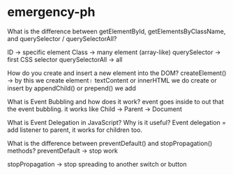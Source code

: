 # emergency-ph
What is the difference between getElementById, getElementsByClassName, and querySelector / querySelectorAll?

ID → specific element
Class → many element (array-like)
querySelector → first CSS selector 
querySelectorAll → all

How do you create and insert a new element into the DOM?
createElement() → by this we create element।
textContent or innerHTML we do create or insert
by appendChild() or  prepend() we add

What is Event Bubbling and how does it work?
event goes inside to out that the event bubbling.
it works like Child → Parent → Document

What is Event Delegation in JavaScript? Why is it useful?
Event delegation = add listener to parent, it works for children too.

What is the difference between preventDefault() and stopPropagation() methods?
preventDefault → stop work

stopPropagation → stop spreading to another switch or button

